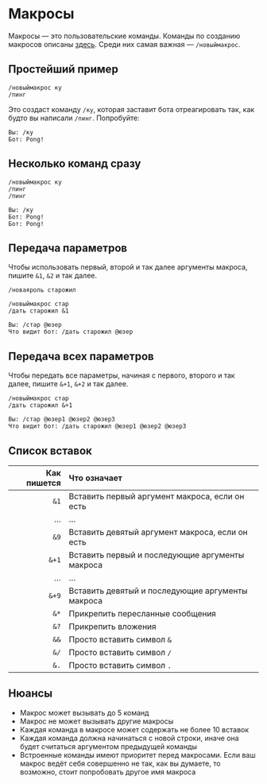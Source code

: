 # Макросы

Макросы — это пользовательские команды. Команды по созданию макросов описаны [здесь](https://github.com/Anton3/vk-admin-bot/blob/master/commands.md#макросы). Среди них самая важная — `/новыймакрос`.

## Простейший пример

```
/новыймакрос ку
/пинг
```

Это создаст команду `/ку`, которая заставит бота отреагировать так, как будто вы написали `/пинг`. Попробуйте:

```
Вы: /ку
Бот: Pong!
```

## Несколько команд сразу

```
/новыймакрос ку
/пинг
/пинг
```

```
Вы: /ку
Бот: Pong!
Бот: Pong!
```

## Передача параметров

Чтобы использовать первый, второй и так далее аргументы макроса, пишите `&1`, `&2` и так далее.

```
/новаяроль старожил
```

```
/новыймакрос стар
/дать старожил &1
```

```
Вы: /стар @юзер
Что видит бот: /дать старожил @юзер
```

## Передача всех параметров

Чтобы передать все параметры, начиная с первого, второго и так далее, пишите `&+1`, `&+2` и так далее.

```
/новыймакрос стар
/дать старожил &+1
```

```
Вы: /стар @юзер1 @юзер2 @юзер3
Что видит бот: /дать старожил @юзер1 @юзер2 @юзер3
```

## Список вставок

| Как пишется | Что означает |
| ---: | :--- |
| `&1` | Вставить первый аргумент макроса, если он есть |
| … | … |
| `&9` | Вставить девятый аргумент макроса, если он есть |
| `&+1` | Вставить первый и последующие аргументы макроса |
| … | … |
| `&+9` | Вставить девятый и последующие аргументы макроса |
| `&*` | Прикрепить пересланные сообщения |
| `&?` | Прикрепить вложения |
| `&&` | Просто вставить символ `&` |
| `&/` | Просто вставить символ `/` |
| `&.` | Просто вставить символ `.` |

## Нюансы

- Макрос может вызывать до 5 команд
- Макрос не может вызывать другие макросы
- Каждая команда в макросе может содержать не более 10 вставок
- Каждая команда должна начинаться с новой строки, иначе она будет считаться аргументом предыдущей команды
- Встроенные команды имеют приоритет перед макросами. Если ваш макрос ведёт себя совершенно не так, как вы думаете, то возможно, стоит попробовать другое имя макроса
